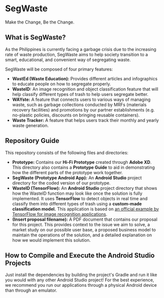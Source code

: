 # SegWaste
Make the Change, Be the Change.
 
## What is SegWaste?
As the Philippines is currently facing a garbage crisis due to the increasing rate of waste production, SegWaste aims to help society transition to a smart, educational, and convenient way of segregating waste.

SegWaste will be composed of four primary features:
- **WastEd (Waste Education):** Provides different articles and infographics to educate people on how to segregate properly.
- **WasteID:** An image recognition and object classification feature that will help classify different types of trash to help users segregate better.
- **WAYste:** A feature that connects users to various ways of managing waste, such as garbage collections conducted by MRFs (materials recovery facilities) and promotions by our partner establishments (e.g. no-plastic policies, discounts on bringing reusable containers).
- **Waste Tracker:** A feature that helps users track their monthly and yearly waste generation.

## Repository Guide
This repository consists of the following files and directories:
- **Prototype:** Contains our **Hi-Fi Prototype** created through **Adobe XD**. This directory also contains a **Prototype Guide** to aid in demonstrating how the different parts of the prototype work together.
- **SegWaste (Prototype Android App):** An **Android Studio** project directory for the coded version of our prototype.
- **WasteID (TensorFlow):** An **Android Studio** project directory that shows how the WasteID function may look like once the solution is fully implemented. It uses **TensorFlow** to detect objects in real time and classify them into different types of trash using a **custom-made classification model.** This application is based on [an official example by TensorFlow for image recognition applications](https://github.com/tensorflow/examples/tree/master/lite/codelabs/flower_classification).
- **(Insert proposal filename):** A PDF document that contains our proposal for this project. This provides context to the issue we aim to solve, a market study on our possible user base, a proposed business model to maintain the operations of the solution, and a detailed explanation on how we would implement this solution.

## How to Compile and Execute the Android Studio Projects
Just install the dependencies by building the project's Gradle and run it like you would with any other Android Studio project! For the best experience, we recommend you run our applications through a physical Android device than through an emulator.
